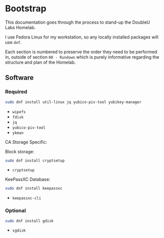 # Bootstrap

This documentation goes through the process to stand-up the DoubleU Labs
Homelab.

I use Fedora Linux for my workstation, so any locally installed packages will
use `dnf`.

Each section is numbered to preserve the order they need to be performed in,
outside of section `00 - Rundown` which is purely informative regarding the
structure and plan of the Homelab.

## Software

### Required

```sh
sudo dnf install util-linux jq yubico-piv-tool yubikey-manager
```

- `wipefs`
- `fdisk`
- `jq`
- `yubico-piv-tool`
- `ykman`

CA Storage Specific:

Block storage:

```sh
sudo dnf install cryptsetup
```

- `cryptsetup`

KeePassXC Database:

```sh
sudo dnf install keepassxc
```

- `keepassxc-cli`

### Optional

```sh
sudo dnf install gdisk
```

- `sgdisk`